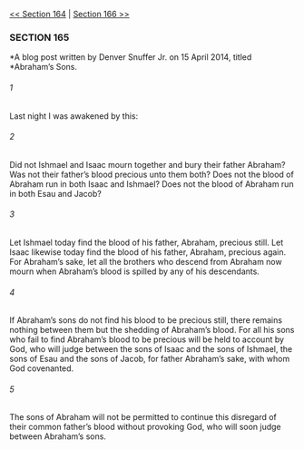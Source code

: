 [<< Section 164](Section%20164.md)  |  [Section 166 >>](Section%20166.md)

### SECTION 165

*A blog post written by Denver Snuffer Jr. on 15 April 2014, titled *Abraham’s Sons.
  

###### 1
Last night I was awakened by this:

###### 2
Did not Ishmael and Isaac mourn together and bury their father Abraham? Was not their father’s blood precious unto them both? Does not the blood of Abraham run in both Isaac and Ishmael? Does not the blood of Abraham run in both Esau and Jacob?

###### 3
Let Ishmael today find the blood of his father, Abraham, precious still. Let Isaac likewise today find the blood of his father, Abraham, precious again. For Abraham’s sake, let all the brothers who descend from Abraham now mourn when Abraham’s blood is spilled by any of his descendants.

###### 4
If Abraham’s sons do not find his blood to be precious still, there remains nothing between them but the shedding of Abraham’s blood. For all his sons who fail to find Abraham’s blood to be precious will be held to account by God, who will judge between the sons of Isaac and the sons of Ishmael, the sons of Esau and the sons of Jacob, for father Abraham’s sake, with whom God covenanted.

###### 5
The sons of Abraham will not be permitted to continue this disregard of their common father’s blood without provoking God, who will soon judge between Abraham’s sons.